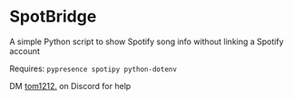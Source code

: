 # SpotBridge
A simple Python script to show Spotify song info without linking a Spotify account

Requires: `pypresence spotipy python-dotenv`

DM [tom1212.](https://discord.com/users/1118973285766533250) on Discord for help
